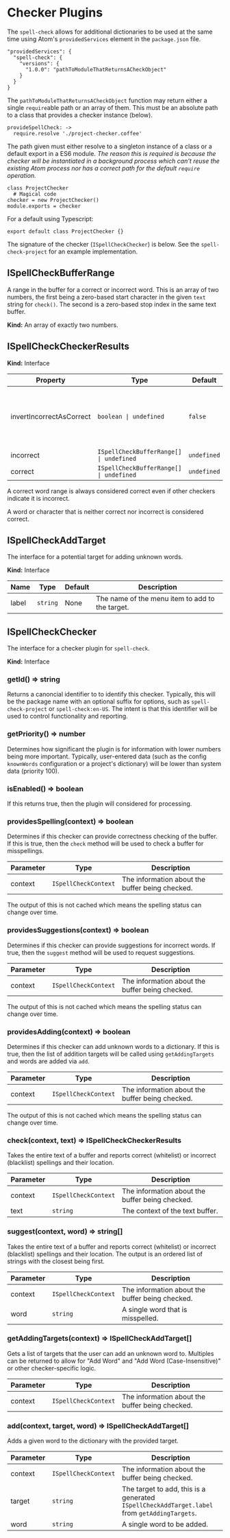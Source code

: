 # Checker Plugins

The `spell-check` allows for additional dictionaries to be used at the same time using Atom's `providedServices` element in the `package.json` file.

    "providedServices": {
      "spell-check": {
        "versions": {
          "1.0.0": "pathToModuleThatReturnsACheckObject"
        }
      }
    }

The `pathToModuleThatReturnsACheckObject` function may return either a single `require`able path or an array of them. This must be an absolute path to a class that provides a checker instance (below).

    provideSpellCheck: ->
      require.resolve './project-checker.coffee'

The path given must either resolve to a singleton instance of a class or a default export in a ES6 module. *The reason this is required is because the checker will be instantiated in a background process which can't reuse the existing Atom process nor has a correct path for the default `require` operation.*

    class ProjectChecker
      # Magical code
    checker = new ProjectChecker()
    module.exports = checker

For a default using Typescript:

    export default class ProjectChecker {}

The signature of the checker (`ISpellCheckChecker`) is below. See the `spell-check-project` for an example implementation.

## ISpellCheckBufferRange

A range in the buffer for a correct or incorrect word. This is an array of two numbers, the first being a zero-based start character in the given `text` string for `check()`. The second is a zero-based stop index in the same text buffer.

**Kind:** An array of exactly two numbers.

## ISpellCheckCheckerResults

**Kind:** Interface

Property                 | Type                                   | Default     | Description
------------------------ | -------------------------------------- | ----------- | -----------
invertIncorrectAsCorrect | `boolean \| undefined`                  | `false`     | If true, assume everything no in the `incorrect` range is correct.
incorrect                | `ISpellCheckBufferRange[] \| undefined` | `undefined`
correct                  | `ISpellCheckBufferRange[] \| undefined` | `undefined`

A correct word range is always considered correct even if other checkers indicate it is incorrect.

A word or character that is neither correct nor incorrect is considered correct.

## ISpellCheckAddTarget

The interface for a potential target for adding unknown words.

**Kind:** Interface

Name                     | Type      | Default | Description
------------------------ | --------- | ------- | -----------
label                    | `string`  | None    | The name of the menu item to add to the target.

## ISpellCheckChecker

The interface for a checker plugin for `spell-check`.

**Kind:** Interface

### getId() ⇒ string

Returns a canoncial identifier to to identify this checker. Typically, this will be the package name with an optional suffix for options, such as `spell-check-project` or `spell-check:en-US`. The intent is that this identifier will be used to control functionality and reporting.

### getPriority() ⇒ number

Determines how significant the plugin is for information with lower numbers being more important. Typically, user-entered data (such as the config `knownWords` configuration or a project's dictionary) will be lower than system data (priority 100).

### isEnabled() ⇒ boolean

If this returns true, then the plugin will considered for processing.

### providesSpelling(context) ⇒ boolean

Determines if this checker can provide correctness checking of the buffer. If this is true, then the `check` method will be used to check a buffer for misspellings.

Parameter | Type                 | Description
--------- | -------------------- | -----------
context   | `ISpellCheckContext` | The information about the buffer being checked.

The output of this is not cached which means the spelling status can change over time.

### providesSuggestions(context) ⇒ boolean

Determines if this checker can provide suggestions for incorrect words. If true, then the `suggest` method will be used to request suggestions.

Parameter | Type                 | Description
--------- | -------------------- | -----------
context   | `ISpellCheckContext` | The information about the buffer being checked.

The output of this is not cached which means the spelling status can change over time.

### providesAdding(context) ⇒ boolean

Determines if this checker can add unknown words to a dictionary. If this is true, then the list of addition targets will be called using `getAddingTargets` and words are added via `add`.

Parameter | Type                 | Description
--------- | -------------------- | -----------
context   | `ISpellCheckContext` | The information about the buffer being checked.

The output of this is not cached which means the spelling status can change over time.

### check(context, text) ⇒ ISpellCheckCheckerResults

Takes the entire text of a buffer and reports correct (whitelist) or incorrect (blacklist) spellings and their location.

Parameter | Type                 | Description
--------- | -------------------- | -----------
context   | `ISpellCheckContext` | The information about the buffer being checked.
text      | `string`             | The context of the text buffer.

### suggest(context, word) ⇒ string[]

Takes the entire text of a buffer and reports correct (whitelist) or incorrect (blacklist) spellings and their location. The output is an ordered list of strings with the closest being first.

Parameter | Type                 | Description
--------- | -------------------- | -----------
context   | `ISpellCheckContext` | The information about the buffer being checked.
word      | `string`             | A single word that is misspelled.

### getAddingTargets(context) ⇒ ISpellCheckAddTarget[]

Gets a list of targets that the user can add an unknown word to. Multiples can be returned to allow for "Add Word" and "Add Word (Case-Insensitive)" or other checker-specific logic.

Parameter | Type                 | Description
--------- | -------------------- | -----------
context   | `ISpellCheckContext` | The information about the buffer being checked.

### add(context, target, word) ⇒ ISpellCheckAddTarget[]

Adds a given word to the dictionary with the provided target.

Parameter | Type                 | Description
--------- | -------------------- | -----------
context   | `ISpellCheckContext` | The information about the buffer being checked.
target    | `string`             | The target to add, this is a generated `ISpellCheckAddTarget.label` from `getAddingTargets`.
word      | `string`             | A single word to be added.
